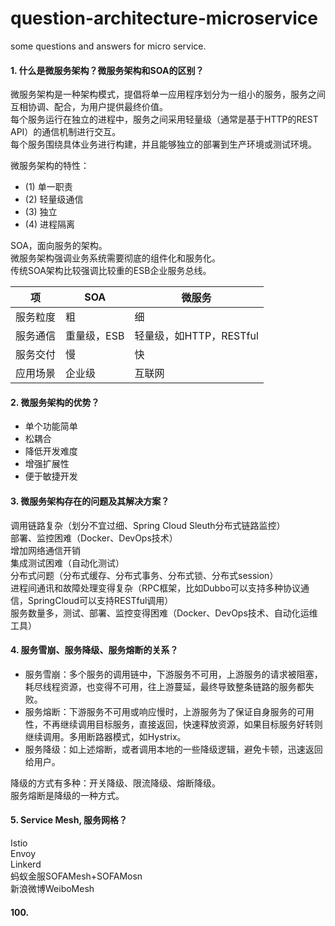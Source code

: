# question-architecture-microservice
some questions and answers for micro service.

#### 1. 什么是微服务架构？微服务架构和SOA的区别？
微服务架构是一种架构模式，提倡将单一应用程序划分为一组小的服务，服务之间互相协调、配合，为用户提供最终价值。<br>
每个服务运行在独立的进程中，服务之间采用轻量级（通常是基于HTTP的REST API）的通信机制进行交互。<br>
每个服务围绕具体业务进行构建，并且能够独立的部署到生产环境或测试环境。

微服务架构的特性：
- (1) 单一职责
- (2) 轻量级通信
- (3) 独立
- (4) 进程隔离

SOA，面向服务的架构。<br>
微服务架构强调业务系统需要彻底的组件化和服务化。<br>
传统SOA架构比较强调比较重的ESB企业服务总线。

项 | SOA | 微服务
-|-|-
服务粒度 | 粗 | 细
服务通信 | 重量级，ESB | 轻量级，如HTTP，RESTful
服务交付 | 慢 | 快
应用场景 | 企业级 | 互联网

#### 2. 微服务架构的优势？
- 单个功能简单
- 松耦合
- 降低开发难度
- 增强扩展性
- 便于敏捷开发

#### 3. 微服务架构存在的问题及其解决方案？
调用链路复杂（划分不宜过细、Spring Cloud Sleuth分布式链路监控）<br>
部署、监控困难（Docker、DevOps技术）<br>
增加网络通信开销<br>
集成测试困难（自动化测试）<br>
分布式问题（分布式缓存、分布式事务、分布式锁、分布式session）<br>
进程间通讯和故障处理变得复杂（RPC框架，比如Dubbo可以支持多种协议通信，SpringCloud可以支持RESTful调用）<br>
服务数量多，测试、部署、监控变得困难（Docker、DevOps技术、自动化运维工具）<br>

#### 4. 服务雪崩、服务降级、服务熔断的关系？
- 服务雪崩：多个服务的调用链中，下游服务不可用，上游服务的请求被阻塞，耗尽线程资源，也变得不可用，往上游蔓延，最终导致整条链路的服务都失败。<br>
- 服务熔断：下游服务不可用或响应慢时，上游服务为了保证自身服务的可用性，不再继续调用目标服务，直接返回，快速释放资源，如果目标服务好转则继续调用。多用断路器模式，如Hystrix。<br>
- 服务降级：如上述熔断，或者调用本地的一些降级逻辑，避免卡顿，迅速返回给用户。<br>

降级的方式有多种：开关降级、限流降级、熔断降级。<br>
服务熔断是降级的一种方式。

#### 5. Service Mesh, 服务网格？
Istio<br>
Envoy<br>
Linkerd<br>
蚂蚁金服SOFAMesh+SOFAMosn<br>
新浪微博WeiboMesh









#### 100.
